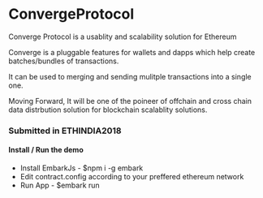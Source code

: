 # ConvergeProtocol

Converge Protocol is a usablity and scalability solution for Ethereum

Converge is a pluggable features for wallets and dapps which help create batches/bundles of transactions.

It can be used to merging and sending mulitple transactions into a single one.

Moving Forward, It will be one of the poineer of offchain and cross chain data distrbution solution for blockchain scalablity solutions.

### Submitted in ETHINDIA2018

#### Install / Run the demo
- Install EmbarkJs - $npm i -g embark
- Edit contract.config according to your preffered ethereum network
- Run App - $embark run
